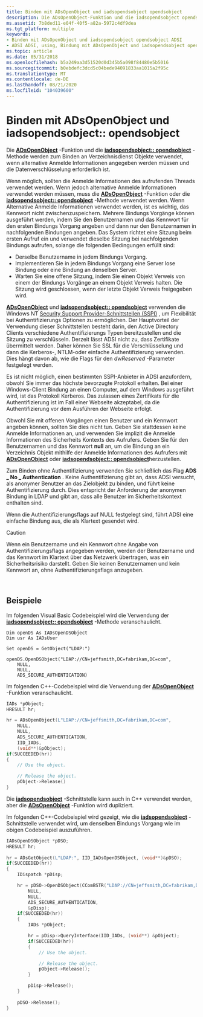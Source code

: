 ```yaml
---
title: Binden mit ADsOpenObject und iadsopendsobject opendsobject
description: Die ADsOpenObject-Funktion und die iadsopendsobject opendsobject-Methode werden zum Binden an Verzeichnisdienst Objekte verwendet, wenn alternative Anmelde Informationen angegeben werden müssen und die Datenverschlüsselung erforderlich ist.
ms.assetid: 7b8ded11-e04f-40f5-a82a-5972c4df9dea
ms.tgt_platform: multiple
keywords:
- Binden mit ADsOpenObject und iadsopendsobject opendsobject ADSI
- ADSI ADSI, using, Bindung mit ADsOpenObject und iadsopendsobject opendsobject
ms.topic: article
ms.date: 05/31/2018
ms.openlocfilehash: b5a249aa3d51520d0d345b5a098f84480e5b5016
ms.sourcegitcommit: b0ebdefc3dcd5c04bede94091833aa1015a2f95c
ms.translationtype: MT
ms.contentlocale: de-DE
ms.lasthandoff: 08/21/2020
ms.locfileid: "104039600"
---
```

# <a name="binding-with-adsopenobject-and-iadsopendsobjectopendsobject"></a>Binden mit ADsOpenObject und iadsopendsobject:: opendsobject

Die [**ADsOpenObject**](/windows/desktop/api/Adshlp/nf-adshlp-adsopenobject) -Funktion und die [**iadsopendsobject:: opendsobject**](/windows/desktop/api/Iads/nf-iads-iadsopendsobject-opendsobject) -Methode werden zum Binden an Verzeichnisdienst Objekte verwendet, wenn alternative Anmelde Informationen angegeben werden müssen und die Datenverschlüsselung erforderlich ist.

Wenn möglich, sollten die Anmelde Informationen des aufrufenden Threads verwendet werden. Wenn jedoch alternative Anmelde Informationen verwendet werden müssen, muss die [**ADsOpenObject**](/windows/desktop/api/Adshlp/nf-adshlp-adsopenobject) -Funktion oder die [**iadsopendsobject:: opendsobject**](/windows/desktop/api/Iads/nf-iads-iadsopendsobject-opendsobject) -Methode verwendet werden. Wenn Alternative Anmelde Informationen verwendet werden, ist es wichtig, das Kennwort nicht zwischenzuspeichern. Mehrere Bindungs Vorgänge können ausgeführt werden, indem Sie den Benutzernamen und das Kennwort für den ersten Bindungs Vorgang angeben und dann nur den Benutzernamen in nachfolgenden Bindungen angeben. Das System richtet eine Sitzung beim ersten Aufruf ein und verwendet dieselbe Sitzung bei nachfolgenden Bindungs aufrufen, solange die folgenden Bedingungen erfüllt sind:

-   Derselbe Benutzername in jedem Bindungs Vorgang.
-   Implementieren Sie in jedem Bindungs Vorgang eine Server lose Bindung oder eine Bindung an denselben Server.
-   Warten Sie eine offene Sitzung, indem Sie einen Objekt Verweis von einem der Bindungs Vorgänge an einem Objekt Verweis halten. Die Sitzung wird geschlossen, wenn der letzte Objekt Verweis freigegeben wird.

[**ADsOpenObject**](/windows/desktop/api/Adshlp/nf-adshlp-adsopenobject) und [**iadsopendsobject:: opendsobject**](/windows/desktop/api/Iads/nf-iads-iadsopendsobject-opendsobject) verwenden die Windows NT [Security Support Provider-Schnittstellen (SSPI)](/windows/desktop/SecAuthN/sspi) , um Flexibilität bei Authentifizierungs Optionen zu ermöglichen. Der Hauptvorteil der Verwendung dieser Schnittstellen besteht darin, den Active Directory Clients verschiedene Authentifizierungs Typen bereitzustellen und die Sitzung zu verschlüsseln. Derzeit lässt ADSI nicht zu, dass Zertifikate übermittelt werden. Daher können Sie SSL für die Verschlüsselung und dann die Kerberos-, NTLM-oder einfache Authentifizierung verwenden. Dies hängt davon ab, wie die Flags für den *dwReserved* -Parameter festgelegt werden.

Es ist nicht möglich, einen bestimmten SSPI-Anbieter in ADSI anzufordern, obwohl Sie immer das höchste bevorzugte Protokoll erhalten. Bei einer Windows-Client Bindung an einen Computer, auf dem Windows ausgeführt wird, ist das Protokoll Kerberos. Das zulassen eines Zertifikats für die Authentifizierung ist im Fall einer Webseite akzeptabel, da die Authentifizierung vor dem Ausführen der Webseite erfolgt.

Obwohl Sie mit offenen Vorgängen einen Benutzer und ein Kennwort angeben können, sollten Sie dies nicht tun. Geben Sie stattdessen keine Anmelde Informationen an, und verwenden Sie implizit die Anmelde Informationen des Sicherheits Kontexts des Aufrufers. Geben Sie für den Benutzernamen und das Kennwort **null** an, um die Bindung an ein Verzeichnis Objekt mithilfe der Anmelde Informationen des Aufrufers mit [**ADsOpenObject**](/windows/desktop/api/Adshlp/nf-adshlp-adsopenobject) oder [**iadsopendsobject:: opendsobject**](/windows/desktop/api/Iads/nf-iads-iadsopendsobject-opendsobject)herzustellen.

Zum Binden ohne Authentifizierung verwenden Sie schließlich das Flag **ADS \_ No \_ Authentication** . Keine Authentifizierung gibt an, dass ADSI versucht, als anonymer Benutzer an das Zielobjekt zu binden, und führt keine Authentifizierung durch. Dies entspricht der Anforderung der anonymen Bindung in LDAP und gibt an, dass alle Benutzer im Sicherheitskontext enthalten sind.

Wenn die Authentifizierungsflags auf NULL festgelegt sind, führt ADSI eine einfache Bindung aus, die als Klartext gesendet wird.

> [!Caution]  
> Wenn ein Benutzername und ein Kennwort ohne Angabe von Authentifizierungsflags angegeben werden, werden der Benutzername und das Kennwort im Klartext über das Netzwerk übertragen, was ein Sicherheitsrisiko darstellt. Geben Sie keinen Benutzernamen und kein Kennwort an, ohne Authentifizierungsflags anzugeben.

 

## <a name="examples"></a>Beispiele

Im folgenden Visual Basic Codebeispiel wird die Verwendung der [**iadsopendsobject:: opendsobject**](/windows/desktop/api/Iads/nf-iads-iadsopendsobject-opendsobject) -Methode veranschaulicht.


```VB
Dim openDS As IADsOpenDSObject
Dim usr As IADsUser
 
Set openDS = GetObject("LDAP:")
 
openDS.OpenDSObject("LDAP://CN=jeffsmith,DC=fabrikam,DC=com",
    NULL, 
    NULL,
    ADS_SECURE_AUTHENTICATION)
```



Im folgenden C++-Codebeispiel wird die Verwendung der [**ADsOpenObject**](/windows/desktop/api/Adshlp/nf-adshlp-adsopenobject) -Funktion veranschaulicht.


```C++
IADs *pObject;
HRESULT hr;

hr = ADsOpenObject(L"LDAP://CN=jeffsmith,DC=fabrikam,DC=com",
    NULL, 
    NULL,
    ADS_SECURE_AUTHENTICATION, 
    IID_IADs,
    (void**)&pObject);
if(SUCCEEDED(hr))
{
    // Use the object.

    // Release the object.
    pObject->Release()
}
```



Die [**iadsopendsobject**](/windows/desktop/api/Iads/nn-iads-iadsopendsobject) -Schnittstelle kann auch in C++ verwendet werden, aber die [**ADsOpenObject**](/windows/desktop/api/Adshlp/nf-adshlp-adsopenobject) -Funktion wird dupliziert.

Im folgenden C++-Codebeispiel wird gezeigt, wie die [**iadsopendsobject**](/windows/desktop/api/Iads/nn-iads-iadsopendsobject) -Schnittstelle verwendet wird, um denselben Bindungs Vorgang wie im obigen Codebeispiel auszuführen.


```C++
IADsOpenDSObject *pDSO;
HRESULT hr;
 
hr = ADsGetObject(L"LDAP:", IID_IADsOpenDSObject, (void**)&pDSO);
if(SUCCEEDED(hr))
{
    IDispatch *pDisp;

    hr = pDSO->OpenDSObject(CComBSTR("LDAP://CN=jeffsmith,DC=fabrikam,DC=com"),
        NULL,
        NULL,
        ADS_SECURE_AUTHENTICATION, 
        &pDisp);
    if(SUCCEEDED(hr))
    {
        IADs *pObject;

        hr = pDisp->QueryInterface(IID_IADs, (void**) &pObject);
        if(SUCCEEDED(hr))
        {
            // Use the object.

            // Release the object.
            pObject->Release();
        }

        pDisp->Release();
    }
    
    pDSO->Release();
}
```



 

 